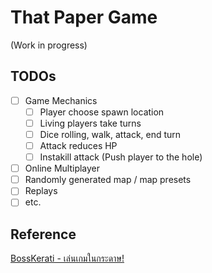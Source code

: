 # That Paper Game

(Work in progress)

## TODOs

- [ ] Game Mechanics
  - [ ] Player choose spawn location
  - [ ] Living players take turns
  - [ ] Dice rolling, walk, attack, end turn
  - [ ] Attack reduces HP
  - [ ] Instakill attack (Push player to the hole)
- [ ] Online Multiplayer
- [ ] Randomly generated map / map presets
- [ ] Replays
- [ ] etc.

## Reference

[BossKerati - เล่นเกมในกระดาษ!](https://www.youtube.com/watch?v=B2nDdmw3ZHs)
